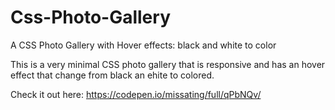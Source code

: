 # Css-Photo-Gallery
A CSS Photo Gallery with Hover effects: black and white to color

This is a very minimal CSS photo gallery that is responsive and has an hover effect that change from black an ehite to colored.

Check it out here: https://codepen.io/missating/full/qPbNQv/
